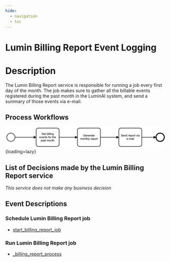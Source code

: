 ```yaml
---
hide:
  - navigation
  - toc
---
```


# Lumin Billing Report Event Logging

# Description

The Lumin Billing Report service is responsible for running a job every first day of the month. The job makes sure to
gather all the billable events registered during the past month in the LuminAI system, and send a summary of those events
via e-mail.

## Process Workflows
![](../../images/lumin-billing-report.png){loading=lazy}

## List of Decisions made by the Lumin Billing Report service
_This service does not make any business decision_

## Event Descriptions
### Schedule Lumin Billing Report job
* [start_billing_report_job](../services/lumin-billing-report/actions/billing_report/start_billing_report_job.md)

### Run Lumin Billing Report job
* [_billing_report_process](../services/lumin-billing-report/actions/billing_report/_billing_report_process.md)
